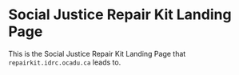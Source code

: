 # Social Justice Repair Kit Landing Page

This is the Social Justice Repair Kit Landing Page that `repairkit.idrc.ocadu.ca` leads to.
